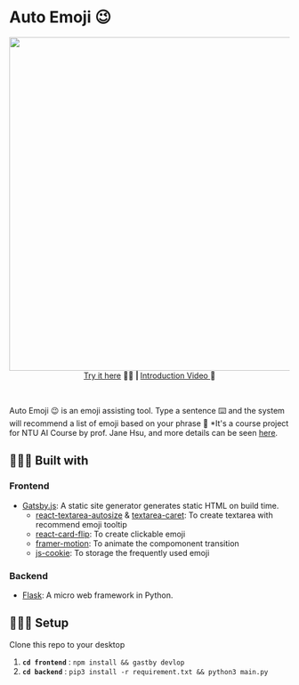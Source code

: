 # Auto Emoji 😉
<p align="center">
  <img src="https://i.imgur.com/4O6QgfK.gif" width="600" >
  <br/>
  <a href="https://autoemoji.netlify.app/">Try it here</a> 🤘🏼   <b>| </b>    <a href="https://youtu.be/O_UxyTzbU3U">   Introduction Video </a> 📼
</p>
<br/>

Auto Emoji 😉 is an emoji assisting tool. Type a sentence ⌨️ and the system will recommend a list of emoji based on your phrase 💬 *It's a course project for NTU AI Course by prof. Jane Hsu, and more details can be seen [here](https://docs.google.com/presentation/d/1dyVIA0jQz6Sq3L_SpH0Yi8RRa_AJ6FfacfU97M1HSao/edit?pli=1#slide=id.ge0a47f8e25_0_3).


## 👷🏻‍♀️ Built with
### Frontend
* [Gatsby.js](https://www.gatsbyjs.com/): A static site generator generates static HTML on build time. 
  * [react-textarea-autosize](https://www.npmjs.com/package/react-textarea-autosize) & [textarea-caret](https://www.npmjs.com/package/textarea-caret): To create textarea with recommend emoji tooltip
  * [react-card-flip](https://github.com/AaronCCWong/react-card-flip): To create clickable emoji
  * [framer-motion](https://www.framer.com/motion/): To animate the compomonent transition
  * [js-cookie](https://github.com/js-cookie/js-cookie): To storage the  frequently used emoji

### Backend
* [Flask](https://flask.palletsprojects.com/en/2.0.x/): A micro web framework in Python. 

## 👩🏻‍💻 Setup
Clone this repo to your desktop
1. **`cd frontend`** : `npm install && gastby devlop` 
2. **`cd backend`** : `pip3 install -r requirement.txt && python3 main.py` 
